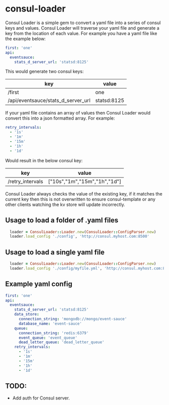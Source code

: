 # consul-loader
Consul Loader is a simple gem to convert a yaml file into a series of consul keys and values.  Consul Loader will traverse your yaml file and generate a key from the location of each value.  For example you have a yaml file like the example below:
```yaml
first: 'one'
api:
  eventsauce:
    stats_d_server_url: 'statsd:8125'

```

This would generate two consul keys:

| key                                | value       |
| ---------------------------------- | ----------- |
| /first                             | one         |
| /api/eventsauce/stats_d_server_url | statsd:8125 |

If your yaml file contains an array of values then Consul Loader would convert this into a json formatted array. For example:
```yaml
retry_intervals:
  - '1s'
  - '1m'
  - '15m'
  - '1h'
  - '1d'
```

Would result in the below consul key:  

| key                                | value                        |
| ---------------------------------- | ---------------------------- |
| /retry_intervals                   | ["10s","1m","15m","1h","1d"] |


Consul Loader always checks the value of the existing key, if it matches the current key then this is not overwritten to ensure consul-template or any other clients watching the kv store will update incorrectly.

## Usage to load a folder of .yaml files
```ruby
  loader = ConsulLoader::Loader.new(ConsulLoader::ConfigParser.new)
  loader.load_config './config', 'http://consul.myhost.com:8500'
```

## Usage to load a single yaml file
```ruby
  loader = ConsulLoader::Loader.new(ConsulLoader::ConfigParser.new)
  loader.load_config './config/myfile.yml', 'http://consul.myhost.com:8500'
```

## Example yaml config
```yaml
first: 'one'
api:
  eventsauce:
    stats_d_server_url: 'statsd:8125'
    data_store:
      connection_string: 'mongodb://mongo/event-sauce'
      database_name: 'event-sauce'
    queue:
      connection_string: 'redis:6379'
      event_queue: 'event_queue'
      dead_letter_queue: 'dead_letter_queue'
    retry_intervals:
      - '1s'
      - '1m'
      - '15m'
      - '1h'
      - '1d'
```

## TODO:
* Add auth for Consul server.
